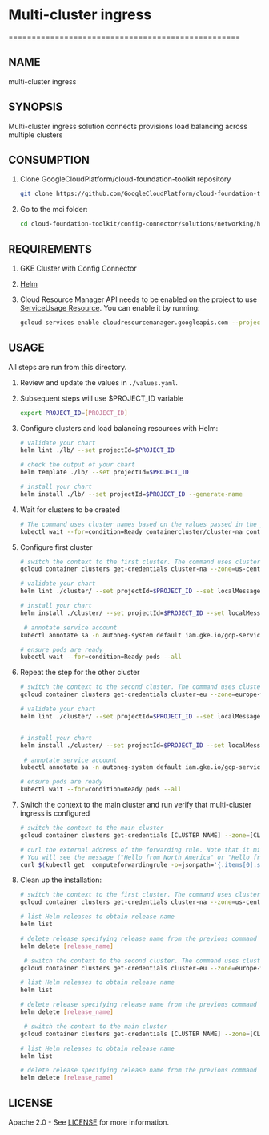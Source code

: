 # Multi-cluster ingress

==================================================

## NAME

  multi-cluster ingress

## SYNOPSIS

Multi-cluster ingress solution connects provisions load balancing across multiple clusters

## CONSUMPTION

  1. Clone GoogleCloudPlatform/cloud-foundation-toolkit repository
  
      ```bash
      git clone https://github.com/GoogleCloudPlatform/cloud-foundation-toolkit.git
      ```

  1. Go to the mci folder:

      ```bash
      cd cloud-foundation-toolkit/config-connector/solutions/networking/helm/mci
      ```

## REQUIREMENTS

1. GKE Cluster with Config Connector
1. [Helm](../../../README.md#helm)
1. Cloud Resource Manager API needs to be enabled on the project to use [ServiceUsage Resource](https://cloud.google.com/config-connector/docs/reference/resources#service). You can enable it by running:

    ```bash
    gcloud services enable cloudresourcemanager.googleapis.com --project [PROJECT_ID]
    ```

## USAGE

All steps are run from this directory.

1. Review and update the values in `./values.yaml`.

1. Subsequent steps will use $PROJECT_ID variable

    ```bash
    export PROJECT_ID=[PROJECT_ID]
    ```

1. Configure clusters and load balancing resources with Helm:

    ```bash
    # validate your chart
    helm lint ./lb/ --set projectId=$PROJECT_ID

    # check the output of your chart
    helm template ./lb/ --set projectId=$PROJECT_ID

    # install your chart
    helm install ./lb/ --set projectId=$PROJECT_ID --generate-name
    ```

1. Wait for clusters to be created

    ```bash
    # The command uses cluster names based on the values passed in the previous step
    kubectl wait --for=condition=Ready containercluster/cluster-na containercluster/cluster-eu
    ```

1. Configure first cluster

    ```bash
    # switch the context to the first cluster. The command uses cluster name and zone based on the values used to create the clusters.
    gcloud container clusters get-credentials cluster-na --zone=us-central1-a

    # validate your chart
    helm lint ./cluster/ --set projectId=$PROJECT_ID --set localMessage="Hello from North America!"

    # install your chart
    helm install ./cluster/ --set projectId=$PROJECT_ID --set localMessage="Hello from North America!" --generate-name

     # annotate service account
    kubectl annotate sa -n autoneg-system default iam.gke.io/gcp-service-account=autoneg-system@${PROJECT_ID}.iam.gserviceaccount.com

    # ensure pods are ready
    kubectl wait --for=condition=Ready pods --all
    ```

1. Repeat the step for the other cluster

    ```bash
    # switch the context to the second cluster. The command uses cluster name and zone based on the values used to create the clusters.
    gcloud container clusters get-credentials cluster-eu --zone=europe-west2-a

    # validate your chart
    helm lint ./cluster/ --set projectId=$PROJECT_ID --set localMessage="Hello from Europe"


    # install your chart
    helm install ./cluster/ --set projectId=$PROJECT_ID --set localMessage="Hello from Europe" --generate-name

     # annotate service account
    kubectl annotate sa -n autoneg-system default iam.gke.io/gcp-service-account=autoneg-system@${PROJECT_ID}.iam.gserviceaccount.com

    # ensure pods are ready
    kubectl wait --for=condition=Ready pods --all
    ```

1. Switch the context to the main cluster and run verify that multi-cluster ingress is configured

    ```bash
    # switch the context to the main cluster
    gcloud container clusters get-credentials [CLUSTER NAME] --zone=[CLUSTER ZONE]

    # curl the external address of the forwarding rule. Note that it might take around 5-10 minutes for load balancing to start working.
    # You will see the message ("Hello from North America" or "Hello from Europe" backed on your location).
    curl $(kubectl get  computeforwardingrule -o=jsonpath='{.items[0].spec.ipAddress.addressRef.external}')

1. Clean up the installation:

    ```bash
    # switch the context to the first cluster. The command uses cluster name and zone based on the values used to create the clusters.
    gcloud container clusters get-credentials cluster-na --zone=us-central1-a

    # list Helm releases to obtain release name
    helm list

    # delete release specifying release name from the previous command output. Note that can take a few minutes before all K8s resources are fully deleted.
    helm delete [release_name]
    
     # switch the context to the second cluster. The command uses cluster name and zone based on the values used to create the clusters.
    gcloud container clusters get-credentials cluster-eu --zone=europe-west2-a

    # list Helm releases to obtain release name
    helm list

    # delete release specifying release name from the previous command output. Note that can take a few minutes before all K8s resources are fully deleted.
    helm delete [release_name]

     # switch the context to the main cluster
    gcloud container clusters get-credentials [CLUSTER NAME] --zone=[CLUSTER ZONE]

    # list Helm releases to obtain release name
    helm list

    # delete release specifying release name from the previous command output. Note that can take a few minutes before all K8s resources are fully deleted.
    helm delete [release_name]
    ```

## LICENSE

Apache 2.0 - See [LICENSE](/LICENSE) for more information.